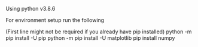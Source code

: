 Using python v3.8.6

For environment setup run the following

(First line might not be required if you already have pip installed)
python -m pip install -U pip
python -m pip install -U matplotlib
pip install numpy
